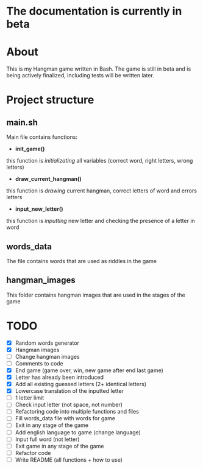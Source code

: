 # The documentation is currently in beta
# About
This is my Hangman game written in Bash. The game is still in beta and is being actively finalized, including tests will be written later.
# Project structure
## main.sh
Main file contains functions:
- **init_game()**

this function is *initializating* all variables (correct word, right letters, wrong letters)

- **draw_current_hangman()**

this function is *drawing* current hangman, correct letters of word and errors letters

- **input_new_letter()**

this function is *inputting* new letter and checking the presence of a letter in word


## words_data
The file contains words that are used as riddles in the game


## hangman_images
This folder contains hangman images that are used in the stages of the game
# TODO
- [x] Random words generator
- [x] Hangman images
- [ ] Change hangman images
- [ ] Comments to code
- [x] End game (game over, win, new game after end last game)
- [x] Letter has already been introduced
- [x] Add all existing guessed letters (2+ identical letters)
- [x] Lowercase translation of the inputted letter
- [ ] 1 letter limit
- [ ] Check input letter (not space, not number)
- [ ] Refactoring code into multiple functions and files
- [ ] Fill words_data file with words for game
- [ ] Exit in any stage of the game
- [ ] Add english language to game (change language)
- [ ] Input full word (not letter)
- [ ] Exit game in any stage of the game
- [ ] Refactor code
- [ ] Write README (all functions + how to use)
